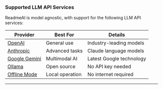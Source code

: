 ### Supported LLM API Services

ReadmeAI is model agnostic, with support for the following LLM API services:

| Provider                          | Best For        | Details                  |
|-----------------------------------|-----------------|--------------------------|
| [OpenAI][openai]                  | General use     | Industry-leading models  |
| [Anthropic][anthropic]            | Advanced tasks  | Claude language models   |
| [Google Gemini][gemini]           | Multimodal AI   | Latest Google technology |
| [Ollama][ollama]                  | Open source     | No API key needed        |
| [Offline Mode][README-Offline.md] | Local operation | No internet required     |

---

<!-- REFERENCE LINKS -->
[README-Offline.md]: https://github.com/eli64s/readme-ai/blob/main/examples/offline-mode/readme-litellm.md
[anthropic]: https://docs.anthropic.com/en/home
[gemini]: https://ai.google.dev/tutorials/python_quickstart
[ollama]: https://github.com/ollama/ollama
[openai]: https://platform.openai.com/docs/quickstart/account-setup:
